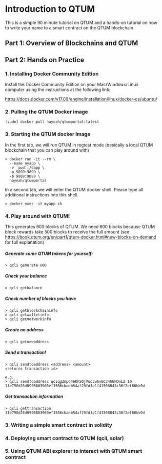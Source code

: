 # Introduction to QTUM

This is a simple 90 minute tutorial on QTUM and a hands-on tutorial on how to
write your name to a smart contract on the QTUM blockchain. 

## Part 1: Overview of Blockchains and QTUM


## Part 2: Hands on Practice

### 1. Installing Docker Community Edition

Install the Docker Community Edition on your Mac/Windows/Linux computer using
the instructions at the following link:

https://docs.docker.com/v17.09/engine/installation/linux/docker-ce/ubuntu/

### 2. Pulling the QTUM Docker image

```
[sudo] docker pull hayeah/qtumportal:latest
```

### 3. Starting the QTUM docker image

In the first tab, we will run QTUM in regtest mode (basically a local QTUM
blockchain that you can play around with)

```
> docker run -it --rm \
  --name myapp \
  -v `pwd`:/dapp \
  -p 9899:9899 \
  -p 9888:9888 \
  hayeah/qtumportal
```

In a second tab, we will enter the QTUM docker shell. Please type all
additional instructions into this shell.

```
> docker exec -it myapp sh
```

### 4. Play around with QTUM!

This generates 600 blocks of QTUM. We need 600 blocks because QTUM block
rewards take 500 blocks to receive the full amount (see
https://book.qtum.org/en/part1/qtum-docker.html#new-blocks-on-demand for full
explanation)

##### Generate some QTUM tokens for yourself:
```
> qcli generate 600
```

##### Check your balance
```
> qcli getbalance
```

##### Check number of blocks you have
```
> qcli getblockchaininfo
> qcli getwalletinfo
> qcli getnetworkinfo
```

##### Create an address
```
> qcli getnewaddress
```

##### Send a transaction!
```
> qcli sendtoaddress <address> <amount>
<returns transaction id>

e.g. 
> qcli sendtoaddress qdiqg2mp646KhSQjVud3whv6C34hNHQnL2 10
11e790d26d6996803960ef1586cbaeb54af20fd3e1f41508843c36f2ef60bb9d
```

##### Get transaction information
```
> qcli gettransaction 11e790d26d6996803960ef1586cbaeb54af20fd3e1f41508843c36f2ef60bb9d
```

### 3. Writing a simple smart contract in solidity
### 4. Deploying smart contract to QTUM (qcli, solar)
### 5. Using QTUM ABI explorer to interact with QTUM smart contract


